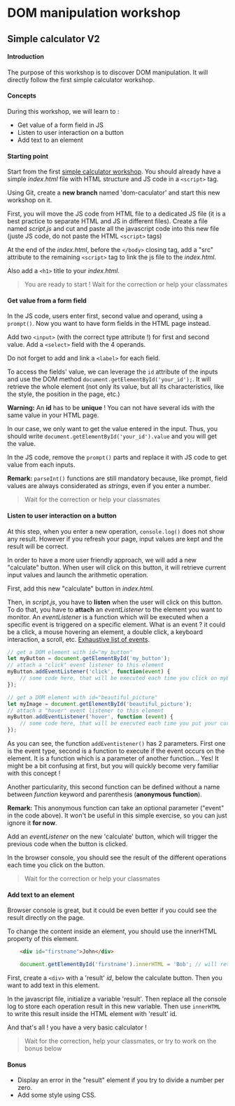 # DOM manipulation workshop 

## Simple calculator V2

#### Introduction

The purpose of this workshop is to discover DOM manipulation. It will directly follow the first simple calculator workshop.

#### Concepts

During this workshop, we will learn to :

- Get value of a form field in JS
- Listen to user interaction on a button
- Add text to an element

#### Starting point

Start from the first [simple calculator workshop](https://wildcodeschool.github.io/simple-calculator-workshop/). You should already have a simple *index.html* file with HTML structure and JS code in a `<script>` tag.

Using Git, create a **new branch** named 'dom-caculator' and start this new workshop on it.

First, you will move the JS code from HTML file to a dedicated JS file (it is a best practice to separate HTML and JS in different files).
Create a file named *script.js* and cut and paste all the javascript code into this new file (juste JS code, do not paste the HTML `<script>` tags)

At the end of the *index.html*, before the `</body>` closing tag, add a "src" attribute to the remaining `<script>` tag to link the js file to the *index.html*.

Also add a `<h1>` title to your *index.html*.

> You are ready to start ! Wait for the correction or help your classmates

#### Get value from a form field

In the JS code, users enter first, second value and operand, using a `prompt()`. Now you want to have form fields in the HTML page instead.

Add two `<input>` (with the correct type attribute !) for first and second value. 
Add a `<select>` field with the 4 operands.

Do not forget to add and link a `<label>` for each field. 

To access the fields' value, we can leverage the `id` attribute of the inputs and use the DOM method `document.getElementById('your_id');`. It will retrieve the whole element (not only its value, but all its characteristics, like the style, the position in the page, etc.)

**Warning:** An **id** has to be **unique** ! You can not have several ids with the same value in your HTML page.

In our case, we only want to get the value entered in the input. Thus, you should write `document.getElementById('your_id').value` and you will get the value.

In the JS code, remove the `prompt()` parts and replace it with JS code to get value from each inputs.

**Remark:** `parseInt()` functions are still mandatory because, like prompt, field values are always considerated as *strings*, even if you enter a number.

> Wait for the correction or help your classmates

#### Listen to user interaction on a button

At this step, when you enter a new operation, `console.log()` does not show any result. However if you refresh your page, input values are kept and the result will be correct. 

In order to have a more user friendly approach, we will add a new "calculate" button. When user will click on this button, it will retrieve current input values and launch the arithmetic operation.

First, add this new "calculate" button in *index.html*.

Then, in *script.js*, you have to **listen** when the user will click on this button. To do that, you have to **attach** an *eventListener* to the element you want to monitor. An *eventListener* is a function which will be executed when a specific event is triggered on a specific element. What is an event ? it could be a click, a mouse hovering an element, a double click, a keyboard interaction, a scroll, etc. [Exhaustive list of events](https://developer.mozilla.org/en-US/docs/Web/Events).

```js
// get a DOM element with id="my_button"
let myButton = document.getElementById('my_button'); 
// attach a "click" event listener to this element
myButton.addEventListener('click', function(event) { 
    // some code here, that will be executed each time you click on myButton 
});

// get a DOM element with id="beautiful_picture"
let myImage = document.getElementById('beautiful_picture');
// attach a "hover" event listener to this element
myButton.addEventListener('hover', function (event) { 
    // some code here, that will be executed each time you put your cursor over this image 
});
```

As you can see, the function `addEventistener()` has 2 parameters. First one is the event type, second is a function to execute if the event occurs on the element.
It is a function which is a parameter of another function... Yes! It might be a bit confusing at first, but you will quickly become very familiar with this concept ! 

Another particularity, this second function can be defined without a name between *function* keyword and parenthesis (**anonymous function**). 

**Remark:** This anonymous function can take an optional parameter ("event" in the code above). It won't be useful in this simple exercise, so you can just ignore it **for now**.

Add an *eventListener* on the new 'calculate' button, which will trigger the previous code when the button is clicked.

In the browser console, you should see the result of the different operations each time you click on the button.

> Wait for the correction or help your classmates

#### Add text to an element

Browser console is great, but it could be even better if you could see the result directly on the page.

To change the content inside an element, you should use the innerHTML property of this element. 
```html
    <div id="firstname">John</div>
```
```js
    document.getElementById('firstname').innerHTML = 'Bob'; // will retrieve the element with id="firstname" and replace the actual content 'John' by 'Bob'
```

First, create a `<div>` with a 'result' *id*, below the calculate button.
Then you want to add text in this element. 

In the javascript file, initialize a variable 'result'. Then replace all the console log to store each operation result in this new variable.
Then use `innerHTML` to write this result inside the HTML element with 'result' id.

And that's all ! you have a very basic calculator !

> Wait for the correction, help your classmates, or try to work on the bonus below

#### Bonus

- Display an error in the "result" element if you try to divide a number per zero.
- Add some style using CSS.
